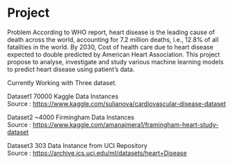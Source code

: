 # Project

Problem
According to WHO report, heart disease is the leading cause of death across the world, accounting for 7.2 million deaths, i.e., 12.8% of all fatalities in the world. By 2030, Cost of health care due to heart disease expected to double predicted by American Heart Association. This project propose to analyse, investigate and study various machine learning models to predict heart disease using patient’s data. 

Currently Working with Three dataset.

Dataset1 70000 Kaggle Data Instances  
Source : https://www.kaggle.com/sulianova/cardiovascular-disease-dataset

Dataset2 ~4000 Firmingham Data Instances  
Source : https://www.kaggle.com/amanajmera1/framingham-heart-study-dataset

Dataset3 303 Data Instance from UCI Repository  
Source : https://archive.ics.uci.edu/ml/datasets/heart+Disease

